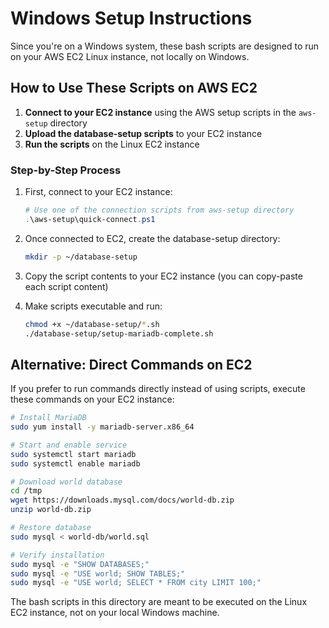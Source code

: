 # Windows Setup Instructions

Since you're on a Windows system, these bash scripts are designed to run on your AWS EC2 Linux instance, not locally on Windows.

## How to Use These Scripts on AWS EC2

1. **Connect to your EC2 instance** using the AWS setup scripts in the `aws-setup` directory
2. **Upload the database-setup scripts** to your EC2 instance
3. **Run the scripts** on the Linux EC2 instance

### Step-by-Step Process

1. First, connect to your EC2 instance:
   ```powershell
   # Use one of the connection scripts from aws-setup directory
   .\aws-setup\quick-connect.ps1
   ```

2. Once connected to EC2, create the database-setup directory:
   ```bash
   mkdir -p ~/database-setup
   ```

3. Copy the script contents to your EC2 instance (you can copy-paste each script content)

4. Make scripts executable and run:
   ```bash
   chmod +x ~/database-setup/*.sh
   ./database-setup/setup-mariadb-complete.sh
   ```

## Alternative: Direct Commands on EC2

If you prefer to run commands directly instead of using scripts, execute these commands on your EC2 instance:

```bash
# Install MariaDB
sudo yum install -y mariadb-server.x86_64

# Start and enable service
sudo systemctl start mariadb
sudo systemctl enable mariadb

# Download world database
cd /tmp
wget https://downloads.mysql.com/docs/world-db.zip
unzip world-db.zip

# Restore database
sudo mysql < world-db/world.sql

# Verify installation
sudo mysql -e "SHOW DATABASES;"
sudo mysql -e "USE world; SHOW TABLES;"
sudo mysql -e "USE world; SELECT * FROM city LIMIT 100;"
```

The bash scripts in this directory are meant to be executed on the Linux EC2 instance, not on your local Windows machine.